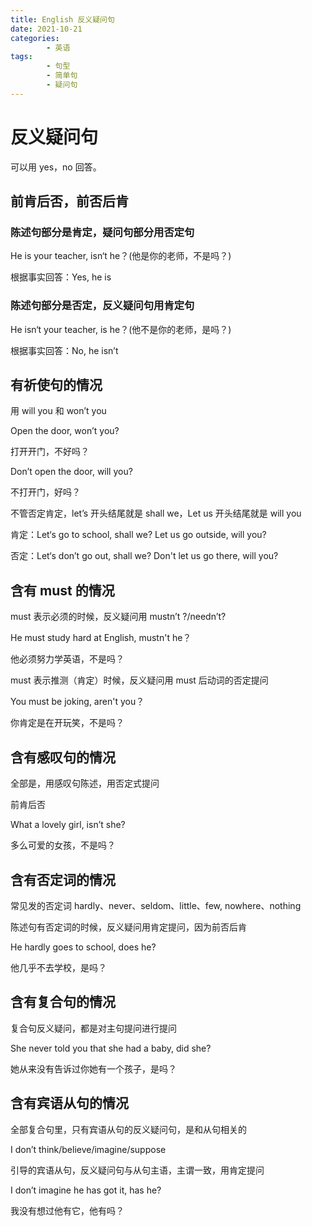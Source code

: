 ```yaml
---
title: English 反义疑问句
date: 2021-10-21
categories:
        - 英语
tags:
        - 句型
        - 简单句
        - 疑问句
---
```


# 反义疑问句

可以用 yes，no 回答。

## 前肯后否，前否后肯

### 陈述句部分是肯定，疑问句部分用否定句

He is your teacher, isn‘t he？(他是你的老师，不是吗？)

根据事实回答：Yes, he is

### 陈述句部分是否定，反义疑问句用肯定句

He isn‘t your teacher, is he？(他不是你的老师，是吗？)

根据事实回答：No, he isn’t

## 有祈使句的情况

用 will you 和 won’t you

Open the door, won’t you?

打开开门，不好吗？

Don’t open the door, will you?

不打开门，好吗？

不管否定肯定，let’s 开头结尾就是 shall we，Let us 开头结尾就是 will you

肯定：Let‘s go to school, shall we? Let us go outside, will you?

否定：Let‘s don’t go out, shall we? Don't let us go there, will you?

## 含有 must 的情况

must 表示必须的时候，反义疑问用 mustn’t ?/needn’t?

He must study hard at English, mustn't he？

他必须努力学英语，不是吗？

must 表示推测（肯定）时候，反义疑问用 must 后动词的否定提问

You must be joking, aren't you？

你肯定是在开玩笑，不是吗？

## 含有感叹句的情况

全部是，用感叹句陈述，用否定式提问

前肯后否

What a lovely girl, isn’t she?

多么可爱的女孩，不是吗？

## 含有否定词的情况

常见发的否定词 hardly、never、seldom、little、few, nowhere、nothing

陈述句有否定词的时候，反义疑问用肯定提问，因为前否后肯

He hardly goes to school, does he?

他几乎不去学校，是吗？

## 含有复合句的情况

复合句反义疑问，都是对主句提问进行提问

She never told you that she had a baby, did she?

她从来没有告诉过你她有一个孩子，是吗？

## 含有宾语从句的情况

全部复合句里，只有宾语从句的反义疑问句，是和从句相关的

I don’t think/believe/imagine/suppose

引导的宾语从句，反义疑问句与从句主语，主谓一致，用肯定提问

I don’t imagine he has got it, has he?

我没有想过他有它，他有吗？
